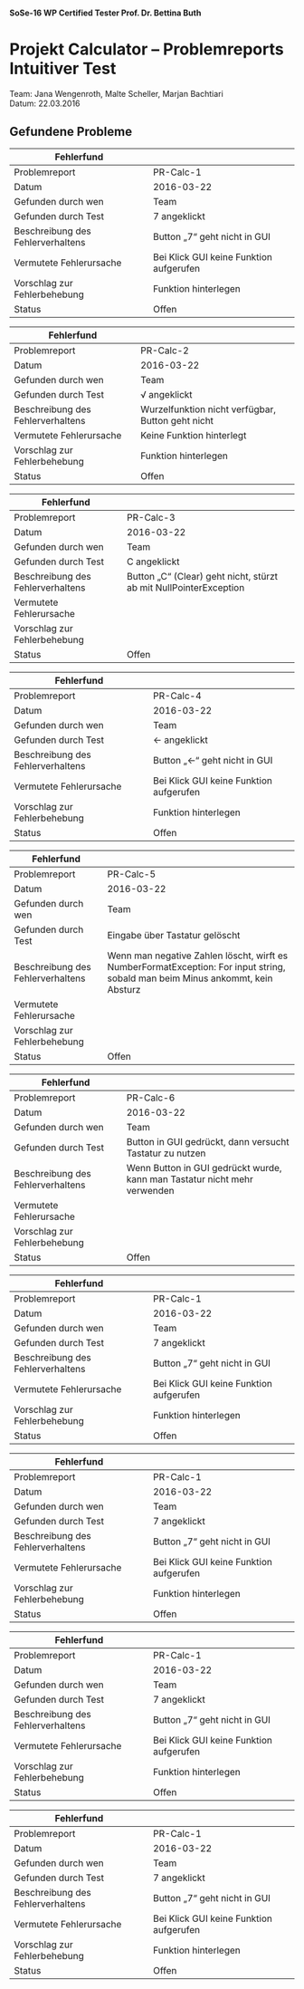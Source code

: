 #### SoSe-16    WP Certified Tester	  Prof. Dr. Bettina Buth

# Projekt Calculator – Problemreports Intuitiver Test

Team: Jana Wengenroth, Malte Scheller, Marjan Bachtiari    
Datum: 22.03.2016    

## Gefundene Probleme
| Fehlerfund                          |                                         |
|-------------------------------------|-----------------------------------------|
| Problemreport                       | PR-Calc-1                               |
| Datum                               | 2016-03-22                              |
| Gefunden durch wen                  | Team                                    |
| Gefunden durch Test                 | 7 angeklickt                            |
| Beschreibung des Fehlerverhaltens   | Button „7“ geht nicht in GUI            |
| Vermutete Fehlerursache             | Bei Klick GUI keine Funktion aufgerufen |
| Vorschlag zur Fehlerbehebung        | Funktion hinterlegen                    |
| Status                              | Offen                                   |

| Fehlerfund                          |                                         |
|-------------------------------------|-----------------------------------------|
| Problemreport                       | PR-Calc-2                               |
| Datum                               | 2016-03-22                              |
| Gefunden durch wen                  | Team                                    |
| Gefunden durch Test                 | √ angeklickt                            |
| Beschreibung des Fehlerverhaltens   | Wurzelfunktion nicht verfügbar, Button geht nicht          |
| Vermutete Fehlerursache             | Keine Funktion hinterlegt |
| Vorschlag zur Fehlerbehebung        | Funktion hinterlegen                    |
| Status                              | Offen                                   |

| Fehlerfund                          |                                         |
|-------------------------------------|-----------------------------------------|
| Problemreport                       | PR-Calc-3                               |
| Datum                               | 2016-03-22                              |
| Gefunden durch wen                  | Team                                    |
| Gefunden durch Test                 | C angeklickt                            |
| Beschreibung des Fehlerverhaltens   | Button „C“ (Clear) geht nicht, stürzt ab mit NullPointerException |
| Vermutete Fehlerursache             |                                         |
| Vorschlag zur Fehlerbehebung        |                                         |
| Status                              | Offen                                   |

| Fehlerfund                          |                                         |
|-------------------------------------|-----------------------------------------|
| Problemreport                       | PR-Calc-4                               |
| Datum                               | 2016-03-22                              |
| Gefunden durch wen                  | Team                                    |
| Gefunden durch Test                 | <- angeklickt                           |
| Beschreibung des Fehlerverhaltens   | Button „<-“ geht nicht in GUI           |
| Vermutete Fehlerursache             | Bei Klick GUI keine Funktion aufgerufen |
| Vorschlag zur Fehlerbehebung        | Funktion hinterlegen                    |
| Status                              | Offen                                   |

| Fehlerfund                          |                                         |
|-------------------------------------|-----------------------------------------|
| Problemreport                       | PR-Calc-5                               |
| Datum                               | 2016-03-22                              |
| Gefunden durch wen                  | Team                                    |
| Gefunden durch Test                 | Eingabe über Tastatur gelöscht                            |
| Beschreibung des Fehlerverhaltens   | Wenn man negative Zahlen löscht, wirft es NumberFormatException: For input string, sobald man beim Minus ankommt, kein Absturz |
| Vermutete Fehlerursache             |                                         |
| Vorschlag zur Fehlerbehebung        |                                         |
| Status                              | Offen                                   |

| Fehlerfund                          |                                         |
|-------------------------------------|-----------------------------------------|
| Problemreport                       | PR-Calc-6                               |
| Datum                               | 2016-03-22                              |
| Gefunden durch wen                  | Team                                    |
| Gefunden durch Test                 | Button in GUI gedrückt, dann versucht Tastatur zu nutzen |
| Beschreibung des Fehlerverhaltens   | Wenn Button in GUI gedrückt wurde, kann man Tastatur nicht mehr verwenden |
| Vermutete Fehlerursache             |                                         |
| Vorschlag zur Fehlerbehebung        |                                         |
| Status                              | Offen                                   |

| Fehlerfund                          |                                         |
|-------------------------------------|-----------------------------------------|
| Problemreport                       | PR-Calc-1                               |
| Datum                               | 2016-03-22                              |
| Gefunden durch wen                  | Team                                    |
| Gefunden durch Test                 | 7 angeklickt                            |
| Beschreibung des Fehlerverhaltens   | Button „7“ geht nicht in GUI            |
| Vermutete Fehlerursache             | Bei Klick GUI keine Funktion aufgerufen |
| Vorschlag zur Fehlerbehebung        | Funktion hinterlegen                    |
| Status                              | Offen                                   |

| Fehlerfund                          |                                         |
|-------------------------------------|-----------------------------------------|
| Problemreport                       | PR-Calc-1                               |
| Datum                               | 2016-03-22                              |
| Gefunden durch wen                  | Team                                    |
| Gefunden durch Test                 | 7 angeklickt                            |
| Beschreibung des Fehlerverhaltens   | Button „7“ geht nicht in GUI            |
| Vermutete Fehlerursache             | Bei Klick GUI keine Funktion aufgerufen |
| Vorschlag zur Fehlerbehebung        | Funktion hinterlegen                    |
| Status                              | Offen                                   |

| Fehlerfund                          |                                         |
|-------------------------------------|-----------------------------------------|
| Problemreport                       | PR-Calc-1                               |
| Datum                               | 2016-03-22                              |
| Gefunden durch wen                  | Team                                    |
| Gefunden durch Test                 | 7 angeklickt                            |
| Beschreibung des Fehlerverhaltens   | Button „7“ geht nicht in GUI            |
| Vermutete Fehlerursache             | Bei Klick GUI keine Funktion aufgerufen |
| Vorschlag zur Fehlerbehebung        | Funktion hinterlegen                    |
| Status                              | Offen                                   |

| Fehlerfund                          |                                         |
|-------------------------------------|-----------------------------------------|
| Problemreport                       | PR-Calc-1                               |
| Datum                               | 2016-03-22                              |
| Gefunden durch wen                  | Team                                    |
| Gefunden durch Test                 | 7 angeklickt                            |
| Beschreibung des Fehlerverhaltens   | Button „7“ geht nicht in GUI            |
| Vermutete Fehlerursache             | Bei Klick GUI keine Funktion aufgerufen |
| Vorschlag zur Fehlerbehebung        | Funktion hinterlegen                    |
| Status                              | Offen                                   |
